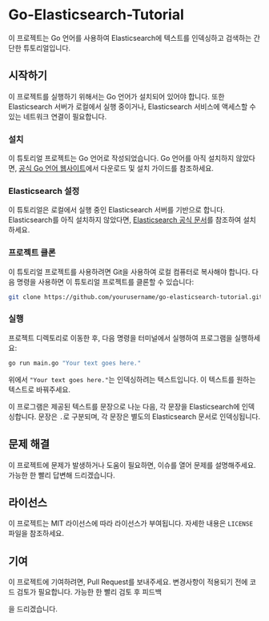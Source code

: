 # Go-Elasticsearch-Tutorial

이 프로젝트는 Go 언어를 사용하여 Elasticsearch에 텍스트를 인덱싱하고 검색하는 간단한 튜토리얼입니다.

## 시작하기

이 프로젝트를 실행하기 위해서는 Go 언어가 설치되어 있어야 합니다. 또한 Elasticsearch 서버가 로컬에서 실행 중이거나, Elasticsearch 서비스에 액세스할 수 있는 네트워크 연결이 필요합니다.

### 설치

이 튜토리얼 프로젝트는 Go 언어로 작성되었습니다. Go 언어를 아직 설치하지 않았다면, [공식 Go 언어 웹사이트](https://golang.org/)에서 다운로드 및 설치 가이드를 참조하세요.

### Elasticsearch 설정

이 튜토리얼은 로컬에서 실행 중인 Elasticsearch 서버를 기반으로 합니다. Elasticsearch를 아직 설치하지 않았다면, [Elasticsearch 공식 문서](https://www.elastic.co/guide/en/elasticsearch/reference/current/install-elasticsearch.html)를 참조하여 설치하세요.

### 프로젝트 클론

이 튜토리얼 프로젝트를 사용하려면 Git을 사용하여 로컬 컴퓨터로 복사해야 합니다. 다음 명령을 사용하면 이 튜토리얼 프로젝트를 클론할 수 있습니다:

```bash
git clone https://github.com/yourusername/go-elasticsearch-tutorial.git
```

### 실행

프로젝트 디렉토리로 이동한 후, 다음 명령을 터미널에서 실행하여 프로그램을 실행하세요:

```bash
go run main.go "Your text goes here."
```

위에서 `"Your text goes here."`는 인덱싱하려는 텍스트입니다. 이 텍스트를 원하는 텍스트로 바꿔주세요.

이 프로그램은 제공된 텍스트를 문장으로 나눈 다음, 각 문장을 Elasticsearch에 인덱싱합니다. 문장은 `.`로 구분되며, 각 문장은 별도의 Elasticsearch 문서로 인덱싱됩니다.

## 문제 해결

이 프로젝트에 문제가 발생하거나 도움이 필요하면, 이슈를 열어 문제를 설명해주세요. 가능한 한 빨리 답변해 드리겠습니다.

## 라이선스

이 프로젝트는 MIT 라이선스에 따라 라이선스가 부여됩니다. 자세한 내용은 `LICENSE` 파일을 참조하세요.

## 기여

이 프로젝트에 기여하려면, Pull Request를 보내주세요. 변경사항이 적용되기 전에 코드 검토가 필요합니다. 가능한 한 빨리 검토 후 피드백

을 드리겠습니다.
